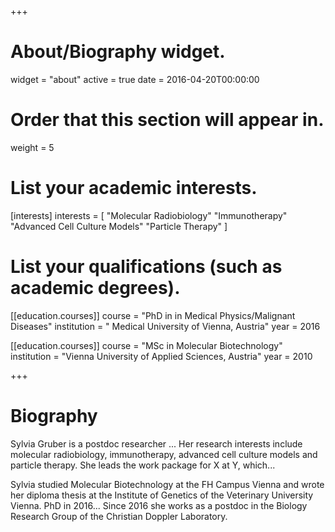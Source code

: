 +++
# About/Biography widget.
widget = "about"
active = true
date = 2016-04-20T00:00:00

# Order that this section will appear in.
weight = 5

# List your academic interests.
[interests]
  interests = [
    "Molecular Radiobiology"
    "Immunotherapy"
    "Advanced Cell Culture Models"
    "Particle Therapy"
  ]

# List your qualifications (such as academic degrees).
[[education.courses]]
  course = "PhD in in Medical Physics/Malignant Diseases"
  institution = " Medical University of Vienna, Austria"
  year = 2016

[[education.courses]]
  course = "MSc in Molecular Biotechnology"
  institution = "Vienna University of Applied Sciences, Austria"
  year = 2010

+++

# Biography

Sylvia Gruber is a postdoc researcher ... Her research interests include molecular radiobiology, immunotherapy, advanced cell culture models and particle therapy. She leads the work package for X at Y, which...

Sylvia studied Molecular Biotechnology at the FH Campus Vienna and wrote her diploma thesis at the Institute of Genetics of the Veterinary University Vienna. PhD in 2016... Since 2016 she works as a postdoc in the Biology Research Group of the Christian Doppler Laboratory.
